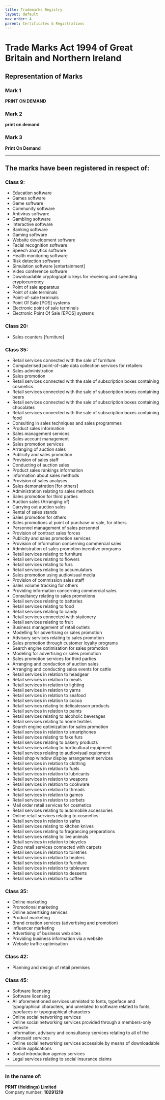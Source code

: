 ```yaml
---
title: Trademarks Registry
layout: default
nav_order: 4
parent: Certificates & Registrations
---
```

# Trade Marks Act 1994 of Great Britain and Northern Ireland  
## Representation of Marks  

### Mark 1  
**PRINT ON DEMAND**  

### Mark 2  
**print on demand**  

### Mark 3  
**Print On Demand**  

---

## The marks have been registered in respect of:  

### Class 9:  
- Education software  
- Games software  
- Game software  
- Community software  
- Antivirus software  
- Gambling software  
- Interactive software  
- Banking software  
- Gaming software  
- Website development software  
- Facial recognition software  
- Speech analytics software  
- Health monitoring software  
- Risk detection software  
- Simulation software [entertainment]  
- Video conference software  
- Downloadable cryptographic keys for receiving and spending cryptocurrency  
- Point of sale apparatus  
- Point of sale terminals  
- Point-of-sale terminals  
- Point Of Sale [POS] systems  
- Electronic point of sale terminals  
- Electronic Point Of Sale [EPOS] systems  

### Class 20:  
- Sales counters [furniture]  

### Class 35:  
- Retail services connected with the sale of furniture  
- Computerised point-of-sale data collection services for retailers  
- Sales administration  
- Sales promotion  
- Retail services connected with the sale of subscription boxes containing cosmetics  
- Retail services connected with the sale of subscription boxes containing beers  
- Retail services connected with the sale of subscription boxes containing chocolates  
- Retail services connected with the sale of subscription boxes containing food  
- Consulting in sales techniques and sales programmes  
- Product sales information  
- Sales management services  
- Sales account management  
- Sales promotion services  
- Arranging of auction sales  
- Publicity and sales promotion  
- Provision of sales staff  
- Conducting of auction sales  
- Product sales rankings information  
- Information about sales methods  
- Provision of sales analyses  
- Sales demonstration [for others]  
- Administration relating to sales methods  
- Sales promotion for third parties  
- Auction sales (Arranging of)  
- Carrying out auction sales  
- Rental of sales stands  
- Sales promotion for others  
- Sales promotions at point of purchase or sale, for others  
- Personnel management of sales personnel  
- Provision of contract sales forces  
- Publicity and sales promotion services  
- Provision of information concerning commercial sales  
- Administration of sales promotion incentive programs  
- Retail services relating to furniture  
- Retail services relating to flowers  
- Retail services relating to furs  
- Retail services relating to accumulators  
- Sales promotion using audiovisual media  
- Provision of commission sales staff  
- Sales volume tracking for others  
- Providing information concerning commercial sales  
- Consultancy relating to sales promotions  
- Retail services relating to batteries  
- Retail services relating to food  
- Retail services relating to candy  
- Retail services connected with stationery  
- Retail services relating to fruit  
- Business management of retail outlets  
- Modelling for advertising or sales promotion  
- Advisory services relating to sales promotion  
- Sales promotion through customer loyalty programs  
- Search engine optimisation for sales promotion  
- Modeling for advertising or sales promotion  
- Sales promotion services for third parties  
- Arranging and conduction of auction sales  
- Arranging and conducting sales events for cattle  
- Retail services in relation to headgear  
- Retail services in relation to meats  
- Retail services in relation to lighting  
- Retail services in relation to yarns  
- Retail services in relation to seafood  
- Retail services in relation to cocoa  
- Retail services relating to delicatessen products  
- Retail services in relation to paints  
- Retail services relating to alcoholic beverages  
- Retail services relating to home textiles  
- Search engine optimization for sales promotion  
- Retail services in relation to smartphones  
- Retail services relating to fake furs  
- Retail services relating to bakery products  
- Retail services relating to horticultural equipment  
- Retail services relating to audiovisual equipment  
- Retail shop window display arrangement services  
- Retail services in relation to clothing  
- Retail services in relation to fuels  
- Retail services in relation to lubricants  
- Retail services in relation to weapons  
- Retail services in relation to cookware  
- Retail services in relation to threads  
- Retail services in relation to games  
- Retail services in relation to sorbets  
- Mail order retail services for cosmetics  
- Retail services relating to automobile accessories  
- Online retail services relating to cosmetics  
- Retail services in relation to safes  
- Retail services relating to kitchen knives  
- Retail services relating to fragrancing preparations  
- Retail services relating to live animals  
- Retail services in relation to bicycles  
- Shop retail services connected with carpets  
- Retail services in relation to toiletries  
- Retail services in relation to heaters  
- Retail services in relation to furniture  
- Retail services in relation to tableware  
- Retail services in relation to desserts  
- Retail services in relation to coffee  

### Class 35:  
- Online marketing  
- Promotional marketing  
- Online advertising services  
- Product marketing  
- Brand creation services (advertising and promotion)  
- Influencer marketing  
- Advertising of business web sites  
- Providing business information via a website  
- Website traffic optimisation  

### Class 42:  
- Planning and design of retail premises  

### Class 45:  
- Software licensing  
- Software licensing  
- All aforementioned services unrelated to fonts, typeface and typographical characters, and unrelated to software related to fonts, typefaces or typographical characters  
- Online social networking services  
- Online social networking services provided through a members-only website  
- Information, advisory and consultancy services relating to all of the aforesaid services  
- Online social networking services accessible by means of downloadable mobile applications  
- Social introduction agency services  
- Legal services relating to social insurance claims  

---

### In the name of:  
**PRNT (Holdings) Limited**  
Company number: **10291219**
